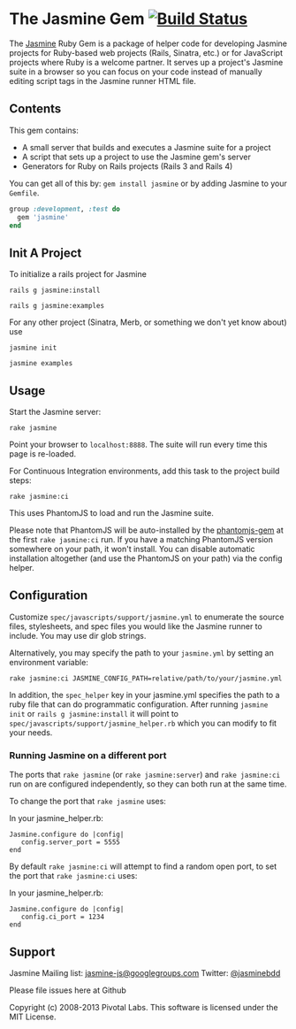 # The Jasmine Gem [![Build Status](https://travis-ci.org/jasmine/jasmine-gem.png?branch=master)](https://travis-ci.org/jasmine/jasmine-gem)

The [Jasmine](http://github.com/jasmine/jasmine) Ruby Gem is a package of helper code for developing Jasmine projects for Ruby-based web projects (Rails, Sinatra, etc.) or for JavaScript projects where Ruby is a welcome partner. It serves up a project's Jasmine suite in a browser so you can focus on your code instead of manually editing script tags in the Jasmine runner HTML file.

## Contents
This gem contains:

* A small server that builds and executes a Jasmine suite for a project
* A script that sets up a project to use the Jasmine gem's server
* Generators for Ruby on Rails projects (Rails 3 and Rails 4)

You can get all of this by: `gem install jasmine` or by adding Jasmine to your `Gemfile`.

```ruby
group :development, :test do
  gem 'jasmine'
end
```

## Init A Project

To initialize a rails project for Jasmine

    rails g jasmine:install

    rails g jasmine:examples

For any other project (Sinatra, Merb, or something we don't yet know about) use

    jasmine init

    jasmine examples

## Usage

Start the Jasmine server:

    rake jasmine

Point your browser to `localhost:8888`. The suite will run every time this page is re-loaded.

For Continuous Integration environments, add this task to the project build steps:

    rake jasmine:ci

This uses PhantomJS to load and run the Jasmine suite. 

Please note that PhantomJS will be auto-installed by the [phantomjs-gem][phantomjs-gem] at the first `rake jasmine:ci` run. If you have a matching PhantomJS version somewhere on your path, it won't install. You can disable automatic installation altogether (and use the PhantomJS on your path) via the config helper.

[phantomjs-gem]: https://github.com/colszowka/phantomjs-gem#phantomjs-as-a-rubygem

## Configuration

Customize `spec/javascripts/support/jasmine.yml` to enumerate the source files, stylesheets, and spec files you would like the Jasmine runner to include.
You may use dir glob strings.

Alternatively, you may specify the path to your `jasmine.yml` by setting an environment variable:

`rake jasmine:ci JASMINE_CONFIG_PATH=relative/path/to/your/jasmine.yml`

In addition, the `spec_helper` key in your jasmine.yml specifies the path to a ruby file that can do programmatic configuration.
After running `jasmine init` or `rails g jasmine:install` it will point to `spec/javascripts/support/jasmine_helper.rb` which you can modify to fit your needs.

### Running Jasmine on a different port

The ports that `rake jasmine` (or `rake jasmine:server`) and `rake jasmine:ci` run on are configured independently, so they can both run at the same time.

To change the port that `rake jasmine` uses:

In your jasmine_helper.rb:

    Jasmine.configure do |config|
       config.server_port = 5555
    end

By default `rake jasmine:ci` will attempt to find a random open port, to set the port that `rake jasmine:ci` uses:

In your jasmine_helper.rb:

    Jasmine.configure do |config|
       config.ci_port = 1234
    end

## Support

Jasmine Mailing list: [jasmine-js@googlegroups.com](mailto:jasmine-js@googlegroups.com)
Twitter: [@jasminebdd](http://twitter.com/jasminebdd)

Please file issues here at Github

Copyright (c) 2008-2013 Pivotal Labs. This software is licensed under the MIT License.

